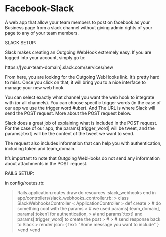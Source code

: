 # Facebook-Slack
A web app that allow your team members to post on facebook as your Business page from a slack channel without giving admin rights of your page to any of your team members.

SLACK SETUP:

Slack makes creating an Outgoing WebHook extremely easy. If you are logged into your account, simply go to:

https://[your-team-domain].slack.com/services/new

From here, you are looking for the Outgoing WebHooks link. It’s pretty hard to miss.
Once you click on that, it will bring you to a nice interface to manage your new web hook.

You can select exactly what channel you want the web hook to integrate with (or all channels).
You can choose specific trigger words (in the case of our app we use the trigger word #uber).
And The URL is where Slack will send the POST request. More about the POST request below.

Slack does a great job of explaining what is included in the POST request. For the case of our app, the params[:trigger_word] will be tweet, and the params[:text] will be the content of the tweet we want to send.

The request also includes information that can help you with authentication, including token and team_domain.

It’s important to note that Outgoing WebHooks do not send any information about attachments in the POST request.

RAILS SETUP:

in config/routes.rb:
>  Rails.application.routes.draw do
>  resources :slack_webhooks
>  end
in app/controllers/slack_webhooks_controller.rb:
     > class SlackWebhooksController &lt; ApplicationController
     > def create
     >   # do something cool with the params
     >   # we used params[:team_domain], params[:token] for authentication, 
     >  # and params[:text] and params[:trigger_word] to create the post
     >  #
     >  # send response back to Slack
     >  render json: { text: "Some message you want to include" }
     >end
    >end

